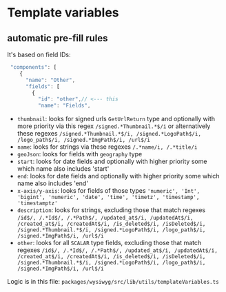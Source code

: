 # Template variables
## automatic pre-fill rules

It's based on field IDs:
```ts
 "components": [
    {
      "name": "Other",
      "fields": [
        {
          "id": "other",// <--- this
          "name": "Fields",
```

- `thumbnail`: looks for signed urls `GetUrlReturn` type and optionally with more priority via this regex `/signed.*Thumbnail.*$/i` 
or alternatively these regexes `/signed.*Thumbnail.*$/i, /signed.*LogoPath$/i, /logo_path$/i, /signed.*ImgPath$/i, /url$/i`
- `name`: looks for strings via these regexes `/.*name/i, /.*title/i`
- `geoJson`: looks for fields with `geography` type
- `start`: looks for date fields and optionally with higher priority some which name also includes 'start'
- `end`: looks for date fields and optionally with higher priority some which name also includes 'end'
- `x-axis/y-axis`: looks for fields of those types `'numeric', 'Int', 'bigint', 'numeric', 'date', 'time', 'timetz', 'timestamp', 'timestamptz'`
- `description`: looks for strings, excluding those that match regexes `/id$/, /.*Id$/, /.*Path$/, /updated_at$/i, /updatedAt$/i, /created_at$/i, /createdAt$/i, /is_deleted$/i, /isDeleted$/i, /signed.*Thumbnail.*$/i, /signed.*LogoPath$/i, /logo_path$/i, /signed.*ImgPath$/i, /url$/i`
- `other`: looks for all `SCALAR` type fields, excluding those that match regexes `/id$/, /.*Id$/, /.*Path$/, /updated_at$/i, /updatedAt$/i, /created_at$/i, /createdAt$/i, /is_deleted$/i, /isDeleted$/i, /signed.*Thumbnail.*$/i, /signed.*LogoPath$/i, /logo_path$/i, /signed.*ImgPath$/i, /url$/i`

Logic is in this file: `packages/wysiwyg/src/lib/utils/templateVariables.ts`